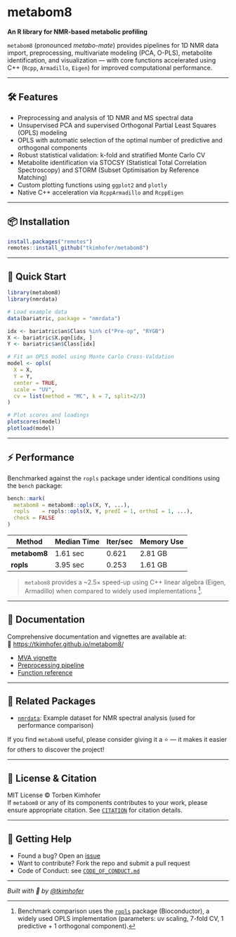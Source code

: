 
# metabom8 

**An R library for NMR-based metabolic profiling**  

`metabom8` (pronounced *metabo-mate*) provides pipelines for 1D NMR data import, preprocessing, multivariate modeling (PCA, O-PLS), metabolite identification, and visualization — with core functions accelerated using C++ (`Rcpp`, `Armadillo`, `Eigen`) for improved computational performance.

---

## 🛠️ Features

- Preprocessing and analysis of 1D NMR and MS spectral data
- Unsupervised PCA and supervised Orthogonal Partial Least Squares (OPLS) modeling
- OPLS with automatic selection of the optimal number of predictive and orthogonal components
- Robust statistical validation: k-fold and stratified Monte Carlo CV
- Metabolite identification via STOCSY (Statistical Total Correlation Spectroscopy) and STORM (Subset Optimisation by Reference Matching)
- Custom plotting functions using `ggplot2` and `plotly`
- Native C++ acceleration via `RcppArmadillo` and `RcppEigen`

---

## 📦 Installation

```r
install.packages("remotes")
remotes::install_github("tkimhofer/metabom8")
```

---

## 🚀 Quick Start

```r
library(metabom8)
library(nmrdata)

# Load example data
data(bariatric, package = "nmrdata")

idx <- bariatric$an$Class %in% c("Pre-op", "RYGB")
X <- bariatric$X.pqn[idx, ]
Y <- bariatric$an$Class[idx]

# Fit an OPLS model using Monte Carlo Cross-Valdation
model <- opls(
  X = X,
  Y = Y,
  center = TRUE,
  scale = "UV",
  cv = list(method = "MC", k = 7, split=2/3)
)

# Plot scores and loadings
plotscores(model)
plotload(model)
```

---

## ⚡ Performance

Benchmarked against the `ropls` package under identical conditions using the `bench` package:

```r
bench::mark(
  metabom8 = metabom8::opls(X, Y, ...),
  ropls    = ropls::opls(X, Y, predI = 1, orthoI = 1, ...),
  check = FALSE
)
```

| Method     | Median Time | Iter/sec | Memory Use |
|------------|-------------|----------|------------|
| **metabom8** | 1.61 sec     | 0.621    | 2.81 GB     |
| **ropls**    | 3.95 sec     | 0.253    | 1.61 GB     |

> `metabom8` provides a ~2.5× speed-up using C++ linear algebra (Eigen, Armadillo) when compared to widely used implementations [^1].

[^1]: Benchmark comparison uses the [`ropls`](https://bioconductor.org/packages/ropls) package (Bioconductor), a widely used OPLS implementation (parameters: uv scaling, 7-fold CV, 1 predictive + 1 orthogonal component).
---

## 📘 Documentation

Comprehensive documentation and vignettes are available at:  
🔗 https://tkimhofer.github.io/metabom8/

- [MVA vignette](https://tkimhofer.github.io/metabom8/articles/MVA.html)
- [Preprocessing pipeline](https://tkimhofer.github.io/metabom8/articles/PreProc.html)
- [Function reference](https://tkimhofer.github.io/metabom8/reference/)

---

## 🔗 Related Packages

- [`nmrdata`](https://github.com/tkimhofer/nmrdata): Example dataset for NMR spectral analysis (used for performance comparison)
  
If you find `metabom8` useful, please consider giving it a ⭐ — it makes it easier for others to discover the project!

---

## 📝 License & Citation

MIT License © Torben Kimhofer  
If `metabom8` or any of its components contributes to your work, please ensure appropriate citation. See [`CITATION`](https://github.com/tkimhofer/metabom8/blob/master/inst/CITATION) for citation details.

---

## 🙋 Getting Help

- Found a bug? Open an [issue](https://github.com/tkimhofer/metabom8/issues)
- Want to contribute? Fork the repo and submit a pull request
- Code of Conduct: see [`CODE_OF_CONDUCT.md`](https://github.com/tkimhofer/metabom8/blob/master/CODE_OF_CONDUCT.md)

---

*Built with 💙 by [@tkimhofer](https://github.com/tkimhofer)*

